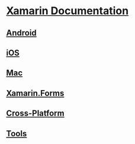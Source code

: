 # [Xamarin Documentation](index.yml)
## [Android](android/index.yml)
## [iOS](ios/index.yml)
## [Mac](mac/index.yml)
## [Xamarin.Forms](xamarin-forms/index.yml)
## [Cross-Platform](cross-platform/index.yml)
## [Tools](tools/index.md)
